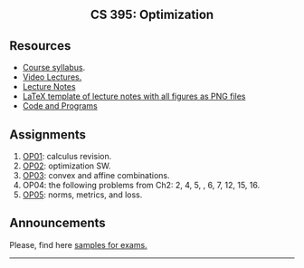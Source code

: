 <center>

## CS 395: Optimization

</center>

## Resources

*   [Course syllabus](CourseSyllabus.pdf).
*   [Video Lectures.](https://www.youtube.com/playlist?list=PLoK2Lr1miEm_Y3uZXLCPywdXL5oqKe7d3)
*   [Lecture Notes](LectureNotes/)
*   [LaTeX template of lecture notes with all figures as PNG files](https://github.com/DrWaleedAYousef/My-Stuff-To-Share/tree/master/LaTeX/LaTeX-Lecture-Template/Ver2-Optimization)
*   [Code and Programs](Code)

## Assignments

1. [OP01](Assignments): calculus revision.
2. [OP02](Assignments): optimization SW.
3. [OP03](Assignments): convex and affine combinations.
4. OP04: the following problems from Ch2: 2, 4, 5, , 6, 7, 12, 15, 16.
5. [OP05](Assignments): norms, metrics, and loss.

## **Announcements**

Please, find here [samples for exams.](Exams)

* * *

